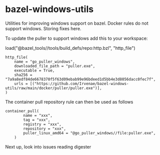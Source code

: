 # bazel-windows-utils

Utilities for improving windows support on bazel.
Docker rules do not support windows.
Storing fixes here.

To update the puller to support windows add this to your workspace:

load("@bazel_tools//tools/build_defs/repo:http.bzl", "http_file")

```
http_file(
    name = "go_puller_windows",
    downloaded_file_path = "puller.exe",
    executable = True,
    sha256 = "7a9a8edf84de6678370f5f63d09ebab99e96bdeed1d5bb4e3d8056dacc0fec7f",
    urls = [("https://github.com/Irvenae/bazel-windows-utils/raw/main/docker/puller/puller.exe")],
)
```

The container pull repository rule can then be used as follows

```
container_pull(
        name = "xxx",
        tag = "xxx",
        registry = "xxx",
        repository = "xxx",
        puller_linux_amd64 = "@go_puller_windows//file:puller.exe",
    )
```

Next up, look into issues reading digester
